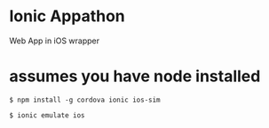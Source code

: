 # Ionic Appathon
Web App in iOS wrapper

# assumes you have node installed
`$ npm install -g cordova ionic ios-sim`

`$ ionic emulate ios`
